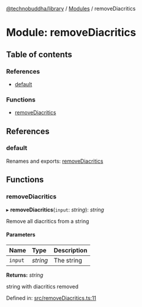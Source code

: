 [@technobuddha/library](../..) / [Modules](../Modules.md) / removeDiacritics

# Module: removeDiacritics

## Table of contents

### References

- [default](removediacritics.md#default)

### Functions

- [removeDiacritics](removediacritics.md#removediacritics)

## References

### default

Renames and exports: [removeDiacritics](removediacritics.md#removediacritics)

## Functions

### removeDiacritics

▸ **removeDiacritics**(`input`: *string*): *string*

Remove all diacritics from a string

#### Parameters

| Name | Type | Description |
| :------ | :------ | :------ |
| `input` | *string* | The string |

**Returns:** *string*

string with diacritics removed

Defined in: [src/removeDiacritics.ts:11](../src/removeDiacritics.ts#L11)
